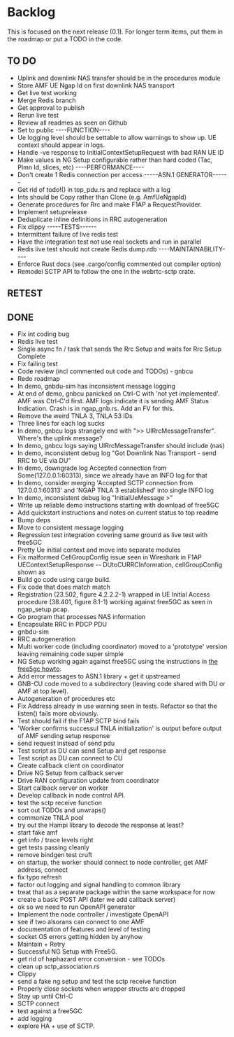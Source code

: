 # Backlog

This is focused on the next release (0.1).  For longer term items, put them in the roadmap or put a TODO in the code.

## TO DO
- Uplink and downlink NAS transfer should be in the procedures module
- Store AMF UE Ngap Id on first downlink NAS transport
- Get live test working
- Merge Redis branch 
- Get approval to publish
- Rerun live test
- Review all readmes as seen on Github
- Set to public
----FUNCTION----
- Ue logging level should be settable to allow warnings to show up.  UE context should appear in logs.
- Handle -ve response to InitialContextSetupRequest with bad RAN UE ID
- Make values in NG Setup configurable rather than hard coded (Tac, Plmn Id, slices, etc)
----PERFORMANCE----
- Don't create 1 Redis connection per access
-----ASN.1 GENERATOR------
- Get rid of todo!() in top_pdu.rs and replace with a log
- Ints should be Copy rather than Clone (e.g. AmfUeNgapId)
- Generate procedures for Rrc and make F1AP a RequestProvider.
- Implement setuprelease
- Deduplicate inline definitions in RRC autogeneration
- Fix clippy
-----TESTS------
- Intermittent failure of live redis test
- Have the integration test not use real sockets and run in parallel
- Redis live test should not create Redis dump.rdb
----MAINTAINABILITY----
- Enforce Rust docs (see .cargo/config commented out compiler option)
- Remodel SCTP API to follow the one in the webrtc-sctp crate.

## RETEST

## DONE
- Fix int coding bug
- Redis live test
- Single async fn / task that sends the Rrc Setup and waits for Rrc Setup Complete
- Fix failing test
- Code review (incl commented out code and TODOs) - gnbcu
- Redo roadmap
- In demo, gnbdu-sim has inconsistent message logging
- At end of demo, gnbcu panicked on Ctrl-C with 'not yet implemented'.  AMF was Ctrl-C'd first.  AMF logs indicate it is sending AMF Status Indication.  Crash is in ngap_gnb.rs.  Add an FV for this.
- Remove the weird TNLA 3, TNLA 53 IDs
- Three lines for each log sucks
- In demo, gnbcu logs strangely end with ">> UlRrcMessageTransfer".  Where's the uplink message?
- In demo, gnbcu logs saying UlRrcMessageTransfer should include (nas) 
- In demo, inconsistent debug log "Got Downlink Nas Transport - send RRC to UE via DU"
- In demo, downgrade log Accepted connection from Some(127.0.0.1:60313), since we already have an INFO log for that
- In demo, consider merging 'Accepted SCTP connection from 127.0.0.1:60313' and 'NGAP TNLA 3 established' into single INFO log
- In demo, inconsistent debug log "InitialUeMessage >"
- Write up reliable demo instructions starting with download of free5GC
- Add quickstart instructions and notes on current status to top readme
- Bump deps
- Move to consistent message logging
- Regression test integration covering same ground as live test with free5GC
- Pretty Ue initial context and move into separate modules
- Fix malformed CellGroupConfig issue seen in Wireshark in F1AP UEContextSetupResponse -- DUtoCURRCInformation, cellGroupConfig shown as <MISSING>
- Build go code using cargo build.
- Fix code that does match match
- Registration (23.502, figure 4.2.2.2-1) wrapped in UE Initial Access procedure (38.401, figure 8.1-1) working against free5GC as seen in ngap_setup.pcap.
- Go program that processes NAS information
- Encapsulate RRC in PDCP PDU
- gnbdu-sim
- RRC autogeneration
- Multi worker code (including coordinator) moved to a 'prototype' version leaving remaining code super simple
- NG Setup working again against free5GC using the instructions in [the free5gc howto](../howto/free5GC-testing.md).
- Add error messages to ASN.1 library + get it upstreamed
- GNB-CU code moved to a subdirectory (leaving code shared with DU or AMF at top level).
- Autogeneration of procedures etc
- Fix Address already in use warning seen in tests.  Refactor so that the listen() fails more obviously. 
- Test should fail if the F1AP SCTP bind fails 
- 'Worker confirms successul TNLA initialization' is output before output of AMF sending setup response
- send request instead of send pdu
- Test script as DU can send Setup and get response 
- Test script as DU can connect to CU
- Create callback client on coordinator
- Drive NG Setup from callback server
- Drive RAN configuration update from coordinator
- Start callback server on worker
- Develop callback in node control API.
- test the sctp receive function
- sort out TODOs and unwraps()
- commonize TNLA pool
- try out the Hampi library to decode the response at least?
- start fake amf
- get info / trace levels right
- get tests passing cleanly
- remove bindgen test cruft
- on startup, the worker should connect to node controller, get AMF address, connect
- fix typo refresh
- factor out logging and signal handling to common library
- treat that as a separate package within the same workspace for now
- create a basic POST API (later we add callback server)
- ok so we need to run OpenAPI generator
- Implement the node controller / investigate OpenAPI
- see if two alsorans can connect to one AMF
- documentation of features and level of testing
- socket OS errors getting hidden by anyhow
- Maintain + Retry 
- Successful NG Setup with Free5G.
- get rid of haphazard error conversion - see TODOs
- clean up sctp_association.rs
- Clippy
- send a fake ng setup and test the sctp receive function
- Properly close sockets when wrapper structs are dropped
- Stay up until Ctrl-C
- SCTP connect
- test against a free5GC
- add logging
- explore HA + use of SCTP.
